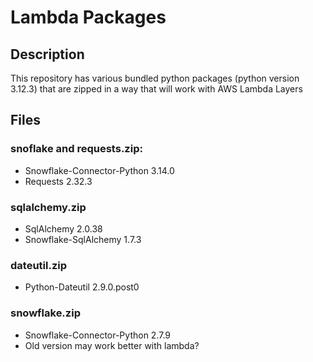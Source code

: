 # Lambda Packages

## Description
This repository has various bundled python packages (python version 3.12.3) that are zipped in a way that will work with AWS Lambda Layers

## Files

### snoflake and requests.zip:
- Snowflake-Connector-Python 3.14.0
- Requests 2.32.3

### sqlalchemy.zip
- SqlAlchemy 2.0.38
- Snowflake-SqlAlchemy 1.7.3

### dateutil.zip
- Python-Dateutil 2.9.0.post0

### snowflake.zip
- Snowflake-Connector-Python 2.7.9
- Old version may work better with lambda?

